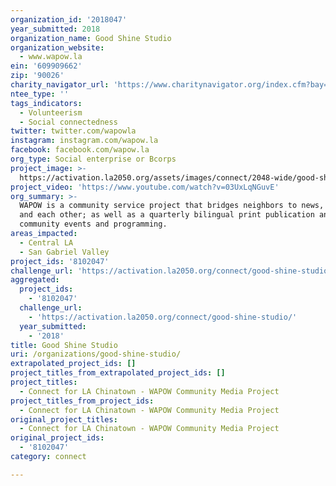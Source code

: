 ```yaml
---
organization_id: '2018047'
year_submitted: 2018
organization_name: Good Shine Studio
organization_website:
  - www.wapow.la
ein: '609909662'
zip: '90026'
charity_navigator_url: 'https://www.charitynavigator.org/index.cfm?bay=search.profile&ein=609909662'
ntee_type: ''
tags_indicators:
  - Volunteerism
  - Social connectedness
twitter: twitter.com/wapowla
instagram: instagram.com/wapow.la
facebook: facebook.com/wapow.la
org_type: Social enterprise or Bcorps
project_image: >-
  https://activation.la2050.org/assets/images/connect/2048-wide/good-shine-studio.jpg
project_video: 'https://www.youtube.com/watch?v=03UxLqNGuvE'
org_summary: >-
  WAPOW is a community service project that bridges neighbors to news, resources
  and each other; as well as a quarterly bilingual print publication and
  community events and programming.
areas_impacted:
  - Central LA
  - San Gabriel Valley
project_ids: '8102047'
challenge_url: 'https://activation.la2050.org/connect/good-shine-studio/'
aggregated:
  project_ids:
    - '8102047'
  challenge_url:
    - 'https://activation.la2050.org/connect/good-shine-studio/'
  year_submitted:
    - '2018'
title: Good Shine Studio
uri: /organizations/good-shine-studio/
extrapolated_project_ids: []
project_titles_from_extrapolated_project_ids: []
project_titles:
  - Connect for LA Chinatown - WAPOW Community Media Project
project_titles_from_project_ids:
  - Connect for LA Chinatown - WAPOW Community Media Project
original_project_titles:
  - Connect for LA Chinatown - WAPOW Community Media Project
original_project_ids:
  - '8102047'
category: connect

---
```

